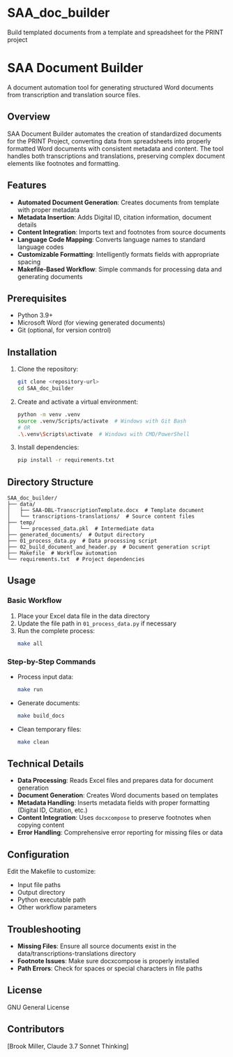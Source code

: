 # SAA_doc_builder
Build templated documents from a template and spreadsheet for the PRINT project

# SAA Document Builder

A document automation tool for generating structured Word documents from transcription and translation source files.

## Overview

SAA Document Builder automates the creation of standardized documents for the PRINT Project, converting data from spreadsheets into properly formatted Word documents with consistent metadata and content. The tool handles both transcriptions and translations, preserving complex document elements like footnotes and formatting.

## Features

- **Automated Document Generation**: Creates documents from template with proper metadata
- **Metadata Insertion**: Adds Digital ID, citation information, document details
- **Content Integration**: Imports text and footnotes from source documents
- **Language Code Mapping**: Converts language names to standard language codes
- **Customizable Formatting**: Intelligently formats fields with appropriate spacing
- **Makefile-Based Workflow**: Simple commands for processing data and generating documents

## Prerequisites

- Python 3.9+
- Microsoft Word (for viewing generated documents)
- Git (optional, for version control)

## Installation

1. Clone the repository:
   ```bash
   git clone <repository-url>
   cd SAA_doc_builder
   ```

2. Create and activate a virtual environment:
   ```bash
   python -m venv .venv
   source .venv/Scripts/activate  # Windows with Git Bash
   # OR
   .\.venv\Scripts\activate  # Windows with CMD/PowerShell
   ```

3. Install dependencies:
   ```bash
   pip install -r requirements.txt
   ```

## Directory Structure

```
SAA_doc_builder/
├── data/
│   ├── SAA-DBL-TranscriptionTemplate.docx  # Template document
│   └── transcriptions-translations/  # Source content files
├── temp/
│   └── processed_data.pkl  # Intermediate data
├── generated_documents/  # Output directory
├── 01_process_data.py  # Data processing script
├── 02_build_document_and_header.py  # Document generation script
├── Makefile  # Workflow automation
└── requirements.txt  # Project dependencies
```

## Usage

### Basic Workflow

1. Place your Excel data file in the data directory
2. Update the file path in `01_process_data.py` if necessary
3. Run the complete process:
   ```bash
   make all
   ```

### Step-by-Step Commands

- Process input data:
  ```bash
  make run
  ```

- Generate documents:
  ```bash
  make build_docs
  ```

- Clean temporary files:
  ```bash
  make clean
  ```

## Technical Details

- **Data Processing**: Reads Excel files and prepares data for document generation
- **Document Generation**: Creates Word documents based on templates
- **Metadata Handling**: Inserts metadata fields with proper formatting (Digital ID, Citation, etc.)
- **Content Integration**: Uses `docxcompose` to preserve footnotes when copying content
- **Error Handling**: Comprehensive error reporting for missing files or data

## Configuration

Edit the Makefile to customize:
- Input file paths
- Output directory
- Python executable path
- Other workflow parameters

## Troubleshooting

- **Missing Files**: Ensure all source documents exist in the data/transcriptions-translations directory
- **Footnote Issues**: Make sure docxcompose is properly installed
- **Path Errors**: Check for spaces or special characters in file paths

## License

GNU General License

## Contributors

[Brook Miller, Claude 3.7 Sonnet Thinking]